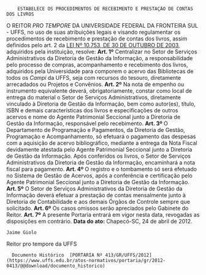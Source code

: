         ESTABELECE OS PROCEDIMENTOS DE RECEBIMENTO E PRESTAÇÃO DE CONTAS DOS LIVROS  

 O REITOR *PRO TEMPORE*  DA UNIVERSIDADE FEDERAL DA FRONTEIRA SUL - UFFS, no uso de suas atribuições legais e visando regulamentar os procedimentos de recebimento e prestação de contas dos livros, assim definidos pelo art. 2 da [LEI Nº 10.753, DE 30 DE OUTUBRO DE 2003](http://www.planalto.gov.br/ccivil_03/Leis/2003/L10.753.htm), adquiridos pela instituição, resolve:   **Art. 1º**  Centralizar no Setor de Serviços Administrativos da Diretoria de Gestão da Informação, a responsabilidade pelo processo de compras, acompanhamento e recebimento dos livros, adquiridos pela Universidade para comporem o acervo das Bibliotecas de todos os *Campi*  da UFFS, seja com recursos do tesouro, diretamente arrecadados ou Projetos e Convênios.   **Art. 2º**  Na nota de empenho ou instrumento equivalente deverá, obrigatoriamente, constar como local de entrega do material o Setor de Serviços Administrativos, diretamente vinculado à Diretoria de Gestão da Informação, bem como autor(es), título, ISBN e demais características dos livros e especificações de outros acervos e nome do Agente Patrimonial Seccional junto a Diretoria de Gestão da Informação, responsável pelo recebimento.   **Art. 3º**  O Departamento de Programação e Pagamentos, da Diretoria de Gestão, Programação e Acompanhamento, só efetuará o pagamento das despesas com a aquisição de acervo bibliográfico, mediante a entrega da Nota Fiscal devidamente atestada pelo Agente Patrimonial Seccional junto a Diretoria de Gestão da Informação. Após conferidos os livros, o Setor de Serviços Administrativos da Diretoria de Gestão da Informação, encaminhará a nota fiscal para pagamento.   **Art. 4º**  O registro e o tombamento só será efetuado no Sistema de Gestão de Acervos, após a conferência e certificação pelo Agente Patrimonial Seccional junto a Diretoria de Gestão da Informação.   **Art. 5º**  O Setor de Serviços Administrativos da Diretoria de Gestão da Informação deverá efetuar a prestação de contas mensalmente junto à Diretoria de Contabilidade e aos demais Órgãos de Controle sempre que solicitado.   **Art. 6º**  Os casos omissos serão apreciados pelo Gabinete do Reitor.   **Art. 7º**  A presente Portaria entrará em vigor nesta data, revogadas as disposições em contrário.        **Data do ato:** Chapecó-SC, 24 de abril de 2012.   
 

    Jaime Giolo    
 Reitor pro tempore da UFFS 

      Documento Histórico  [PORTARIA Nº 413/GR/UFFS/2012](https://www.uffs.edu.br/atos-normativos/portaria/gr/2012-0413/@@download/documento_historico)     
      